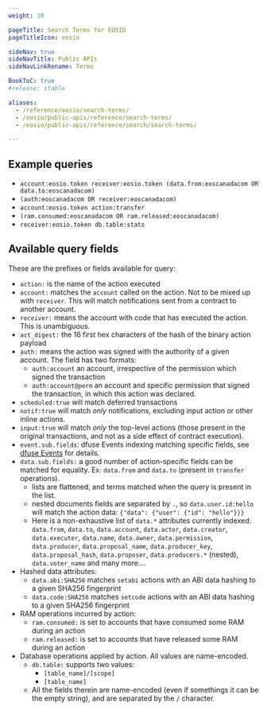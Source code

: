```yaml
---
weight: 10

pageTitle: Search Terms for EOSIO
pageTitleIcon: eosio

sideNav: true
sideNavTitle: Public APIs
sideNavLinkRename: Terms

BookToC: true
#release: stable

aliases:
  - /reference/eosio/search-terms/
  - /eosio/public-apis/reference/search-terms/
  - /eosio/public-apis/reference/search/search-terms/

---
```


## Example queries

* `account:eosio.token receiver:eosio.token (data.from:eoscanadacom OR data.to:eoscanadacom)`
* `(auth:eoscanadacom OR receiver:eoscanadacom)`
* `account:eosio.token action:transfer`
* `(ram.consumed:eoscanadacom OR ram.released:eoscanadacom)`
* `receiver:eosio.token db.table:stats`

## Available query fields

These are the prefixes or fields available for query:

* `action:` is the name of the action executed
* `account:` matches the `account` called on the action. Not to be mixed up with `receiver`. This will match notifications sent from a contract to another account.
* `receiver:` means the account with code that has executed the action. This is unambiguous.
* `act_digest:` the 16 first hex characters of the hash of the binary action payload
* `auth:` means the action was signed with the authority of a given account. The field has two formats:
    * `auth:account` an account, irrespective of the permission which signed the transaction
    * `auth:account@perm` an account and specific permission that signed the transaction, in which this action was declared.
* `scheduled:true` will match deferred transactions
* `notif:true` will match *only* notifications, excluding input action or other inline actions.
* `input:true` will match *only* the top-level actions (those present in the original transactions, and not as a side effect of contract execution).
* `event.sub.fields`: dfuse Events indexing matching specific fields, see [dfuse Events](#dfuse-events) for details.
* `data.sub.fields:` a good number of action-specific fields can be matched for equality. Ex: `data.from` and `data.to` (present in `transfer` operations).
    * lists are flattened, and terms matched when the query is present in the list.
    * nested documents fields are separated by `.`, so `data.user.id:hello` will match the action data: `{"data": {"user": {"id": "hello"}}}`
    * Here is a non-exhaustive list of `data.*` attributes currently indexed: `data.from`, `data.to`, `data.account`, `data.actor`, `data.creator`,  `data.executer`, `data.name`, `data.owner`,  `data.permission`, `data.producer`,  `data.proposal_name`, `data.producer_key`, `data.proposal_hash`, `data.proposer`, `data.producers.*` (nested), `data.voter_name` and many more....
* Hashed data attributes:
  * `data.abi:SHA256` matches `setabi` actions with an ABI data hashing to a given SHA256 fingerprint
  * `data.code:SHA256` matches `setcode` actions with an ABI data hashing to a given SHA256 fingerprint
* RAM operations incurred by action:
    * `ram.consumed:` is set to accounts that have consumed some RAM during an action
    * `ram.released:` is set to accounts that have released some RAM during an action
* Database operations applied by action. All values are name-encoded.
    * `db.table:` supports two values:
         * `[table_name]/[scope]`
         * `[table_name]`
    * All the fields therein are name-encoded (even if somethings it can be the empty string), and are separated by the `/` character.
